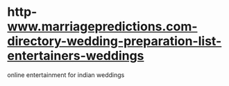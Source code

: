 # http-www.marriagepredictions.com-directory-wedding-preparation-list-entertainers-weddings
online entertainment for indian weddings
